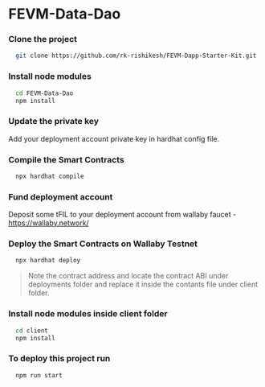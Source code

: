 # FEVM-Data-Dao

### Clone the project
```bash
  git clone https://github.com/rk-rishikesh/FEVM-Dapp-Starter-Kit.git
```
### Install node modules
```bash
  cd FEVM-Data-Dao
  npm install
```
### Update the private key
Add your deployment account private key in hardhat config file.

### Compile the Smart Contracts
```bash
  npx hardhat compile
```
### Fund deployment account
Deposit some tFIL to your deployment account from wallaby faucet - https://wallaby.network/

### Deploy the Smart Contracts on Wallaby Testnet
```bash
  npx hardhat deploy
```

> Note the contract address and locate the contract ABI under deployments folder and replace it inside the contants file under client folder.

### Install node modules inside client folder
```bash
  cd client
  npm install
```

### To deploy this project run

```bash
  npm run start
```
